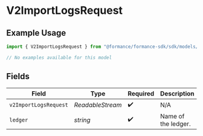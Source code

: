 # V2ImportLogsRequest

## Example Usage

```typescript
import { V2ImportLogsRequest } from "@formance/formance-sdk/sdk/models/operations";

// No examples available for this model
```

## Fields

| Field                        | Type                         | Required                     | Description                  | Example                      |
| ---------------------------- | ---------------------------- | ---------------------------- | ---------------------------- | ---------------------------- |
| `v2ImportLogsRequest`        | *ReadableStream<Uint8Array>* | :heavy_check_mark:           | N/A                          |                              |
| `ledger`                     | *string*                     | :heavy_check_mark:           | Name of the ledger.          | ledger001                    |